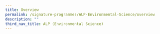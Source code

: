 ```yaml
---
title: Overview
permalink: /signature-programmes/ALP-Environmental-Science/overview
description: ""
third_nav_title: ALP (Environmental Science)
---
```


